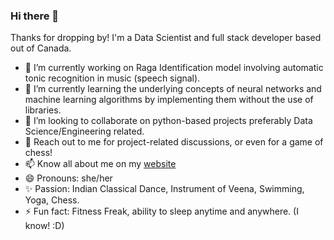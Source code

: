 ### Hi there 👋

<!--
**pallavibharadwaj/pallavibharadwaj** is a ✨ _special_ ✨ repository because its `README.md` (this file) appears on your GitHub profile.
-->
Thanks for dropping by! I'm a Data Scientist and full stack developer based out of Canada.

- 🔭 I’m currently working on Raga Identification model involving automatic tonic recognition in music (speech signal).
- 🌱 I’m currently learning the underlying concepts of neural networks and machine learning algorithms by implementing them without the use of libraries.
- 👯 I’m looking to collaborate on python-based projects preferably Data Science/Engineering related.
- 💬 Reach out to me for project-related discussions, or even for a game of chess!
- 📫 Know all about me on my [website](https://www.pallavibharadwaj.com)
- 😄 Pronouns: she/her
- ✨ Passion: Indian Classical Dance, Instrument of Veena, Swimming, Yoga, Chess.
- ⚡ Fun fact: Fitness Freak, ability to sleep anytime and anywhere. (I know! :D)
